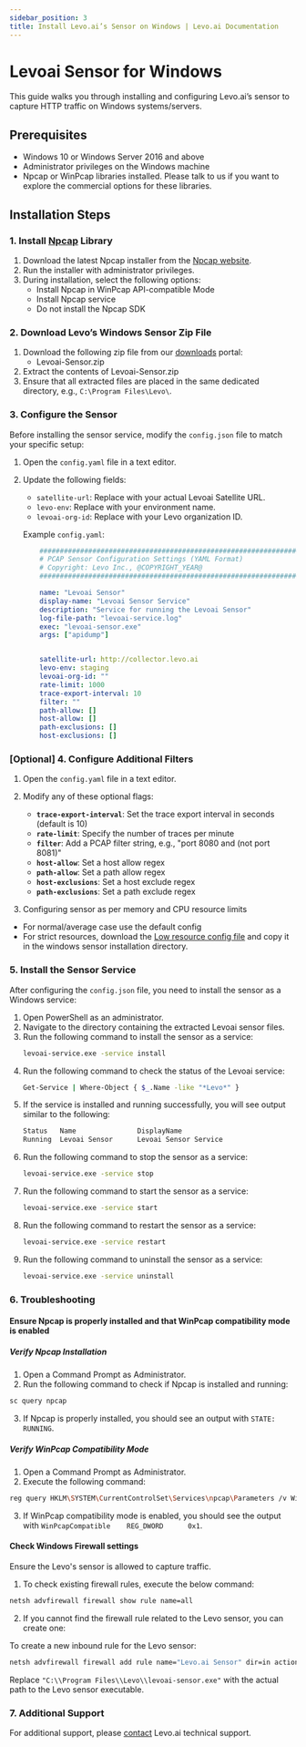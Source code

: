```yaml
---
sidebar_position: 3
title: Install Levo.ai’s Sensor on Windows | Levo.ai Documentation
---
```


# Levoai Sensor for Windows

This guide walks you through installing and configuring Levo.ai’s sensor to capture HTTP traffic on Windows systems/servers.

## Prerequisites

- Windows 10 or Windows Server 2016 and above
- Administrator privileges on the Windows machine
- Npcap or WinPcap libraries installed. Please talk to us if you want to explore the commercial options for these libraries.

## Installation Steps

### 1.  Install [Npcap](https://npcap.com/) Library

1. Download the latest Npcap installer from the [Npcap website](https://npcap.com/#download).
2. Run the installer with administrator privileges.
3. During installation, select the following options:
   - Install Npcap in WinPcap API-compatible Mode
   - Install Npcap service
   - Do not install the Npcap SDK

### 2. Download Levo’s Windows Sensor Zip File

1. Download the following zip file from our [downloads](https://github.com/levoai/downloads/tree/main/windows) portal:
    - Levoai-Sensor.zip
2. Extract the contents of Levoai-Sensor.zip
3. Ensure that all extracted files are placed in the same dedicated directory, e.g., `C:\Program Files\Levo\`.

### 3. Configure the Sensor

Before installing the sensor service, modify the `config.json` file to match your specific setup:

1. Open the `config.yaml` file in a text editor.
2. Update the following fields:

    - `satellite-url`: Replace with your actual Levoai Satellite URL.
    - `levo-env`: Replace with your environment name.
    - `levoai-org-id`: Replace with your Levo organization ID.

    Example `config.yaml`:

    ```yaml
        ##############################################################################################
        # PCAP Sensor Configuration Settings (YAML Format)
        # Copyright: Levo Inc., @COPYRIGHT_YEAR@
        ##############################################################################################

        name: "Levoai Sensor"
        display-name: "Levoai Sensor Service"
        description: "Service for running the Levoai Sensor"
        log-file-path: "levoai-service.log"
        exec: "levoai-sensor.exe"
        args: ["apidump"]


        satellite-url: http://collector.levo.ai
        levo-env: staging
        levoai-org-id: ""
        rate-limit: 1000
        trace-export-interval: 10
        filter: ""
        path-allow: []
        host-allow: []
        path-exclusions: []
        host-exclusions: []
    ```

### [Optional] 4. Configure Additional Filters

1. Open the `config.yaml` file in a text editor.
2. Modify any of these optional flags:

   - **`trace-export-interval`**: Set the trace export interval in seconds (default is 10)
   - **`rate-limit`**: Specify the number of traces per minute
   - **`filter`**: Add a PCAP filter string, e.g., "port 8080 and (not port 8081)"
   - **`host-allow`**: Set a host allow regex
   - **`path-allow`**: Set a path allow regex
   - **`host-exclusions`**: Set a host exclude regex
   - **`path-exclusions`**: Set a path exclude regex

3. Configuring sensor as per memory and CPU resource limits
- For normal/average case use the default config
- For strict resources, download the [Low resource config file](../../../static/artifacts/pcap-sensor/config.yaml) and copy it in the windows sensor installation directory.

### 5. Install the Sensor Service

After configuring the `config.json` file, you need to install the sensor as a Windows service:

1. Open PowerShell as an administrator.
2. Navigate to the directory containing the extracted Levoai sensor files.
3. Run the following command to install the sensor as a service:
    ```bash 
    levoai-service.exe -service install 
4. Run the following command to check the status of the Levoai service:
    ```bash
    Get-Service | Where-Object { $_.Name -like "*Levo*" }
5. If the service is installed and running successfully, you will see output similar to the following:
    ```bash
    Status   Name               DisplayName
    Running  Levoai Sensor      Levoai Sensor Service
6. Run the following command to stop the sensor as a service:
    ```bash 
    levoai-service.exe -service stop
7. Run the following command to start the sensor as a service:
    ```bash 
    levoai-service.exe -service start
8. Run the following command to restart the sensor as a service:
    ```bash 
    levoai-service.exe -service restart
9. Run the following command to uninstall the sensor as a service:
    ```bash 
    levoai-service.exe -service uninstall

### 6. Troubleshooting

#### Ensure Npcap is properly installed and that WinPcap compatibility mode is enabled

##### Verify Npcap Installation

1. Open a Command Prompt as Administrator.
2. Run the following command to check if Npcap is installed and running:
```bash
sc query npcap
```
3. If Npcap is properly installed, you should see an output with `STATE: RUNNING`.

##### Verify WinPcap Compatibility Mode

1. Open a Command Prompt as Administrator.
2. Execute the following command:
```bash
reg query HKLM\SYSTEM\CurrentControlSet\Services\npcap\Parameters /v WinPcapCompatible
```
3. If WinPcap compatibility mode is enabled, you should see the output with `WinPcapCompatible    REG_DWORD      0x1`.

#### Check Windows Firewall settings

Ensure the Levo's sensor is allowed to capture traffic.

1. To check existing firewall rules, execute the below command:
```bash
netsh advfirewall firewall show rule name=all     
```
2. If you cannot find the firewall rule related to the Levo sensor, you can create one:

To create a new inbound rule for the Levo sensor:
```bash
netsh advfirewall firewall add rule name="Levo.ai Sensor" dir=in action=allow program="C:\\Program Files\\Levo\\levoai-sensor.exe" enable=yes 
```
Replace `"C:\\Program Files\\Levo\\levoai-sensor.exe"` with the actual path to the Levo sensor executable.

### 7. Additional Support

For additional support, please [contact](mailto:support@levo.ai) Levo.ai technical support.